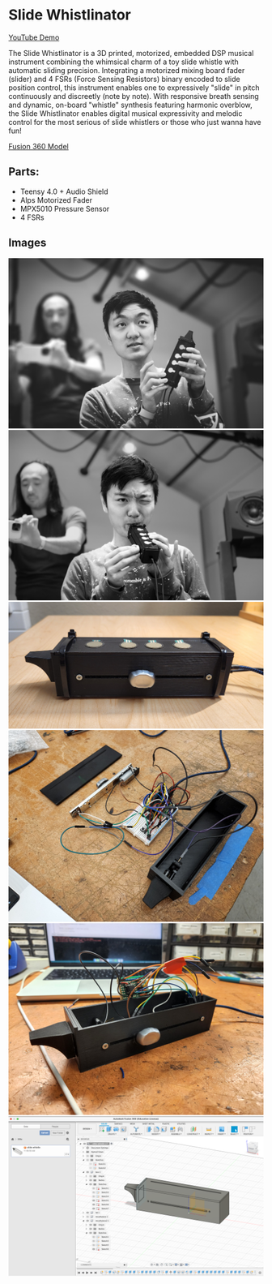 # Slide Whistlinator

[YouTube Demo ](https://www.youtube.com/watch?v=sxiH_CKzvS0)

The Slide Whistlinator is a 3D printed, motorized, embedded DSP musical instrument combining the 
whimsical charm of a toy slide whistle with automatic sliding precision. Integrating a motorized 
mixing board fader (slider) and 4 FSRs (Force Sensing Resistors) binary encoded to slide position 
control, this instrument enables one to expressively "slide" in pitch continuously and discreetly 
(note by note). With responsive breath sensing and dynamic, on-board "whistle" synthesis featuring 
harmonic overblow, the Slide Whistlinator enables digital musical expressivity and melodic control 
for the most serious of slide whistlers or those who just wanna have fun! 

[Fusion 360 Model](https://stanford2145.autodesk360.com/g/shares/SH512d4QTec90decfa6e2cfc4cd1c14c0619)

## Parts:
- Teensy 4.0 + Audio Shield
- Alps Motorized Fader 
- MPX5010 Pressure Sensor
- 4 FSRs

## Images
![slide-whistlinator](images/presentation_main.jpg)
![slide-whistlinator](images/presentation_blow.jpg)
![slide-whistlinator](images/slide_whistlinator.jpg)
![slide-whistlinator](images/slide_whistlinator_internal.jpeg)
![slide-whistlinator](images/slide_whistlinator_open.jpeg)
![slide-whistlinator](images/slide_whistlinator%20%5B3D%5D.png)
